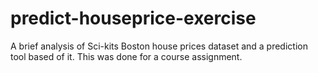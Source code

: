 # predict-houseprice-exercise
A brief analysis of Sci-kits Boston house prices dataset and a prediction tool based of it.
This was done for a course assignment.
